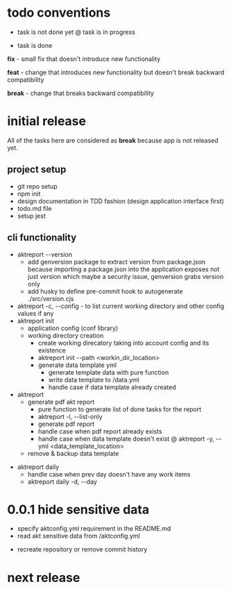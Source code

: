 # todo conventions
- task is not done yet
@ task is in progress
+ task is done

__fix__ - small fix that doesn't introduce new functionality

__feat__ - change that introduces new functionality but doesn't break backward compatibility

__break__ - change that breaks backward compatibility


# initial release
All of the tasks here are considered as __break__ because app is not
released yet.

## project setup
+ git repo setup
+ npm init
+ design documentation in TDD fashion (design application interface first)
+ todo.md file
+ setup jest

## cli functionality
+ aktreport --version
  + add genversion package to extract version from package.json
    because importing a package.json into the application exposes not just
    version which maybe a security issue, genversion grabs version only
  + add husky to define pre-commit hook to autogenerate ./src/version.cjs
+ aktreport -c, --config - to list current working directory and other
  config values if any
+ aktreport init
  + application config (conf library)
  + working directory creation
    + create working direcatory taking into account config and its existence
    + aktreport init --path <workin_dir_location>
    + generate data template yml
      + generate template data with pure function
      + write data template to <workingDir>/data.yml
      + handle case if data template already created
+ aktreport
  + generate pdf akt report
    + pure function to generate list of done tasks for the report
    + aktreport -l, --list-only
    + generate pdf report
    + handle case when pdf report already exists
    + handle case when data template doesn't exist
    @ aktreport -y, --yml <data_template_location>
  + remove & backup data template
- aktreport daily
  - handle case when prev day doesn't have any work items
  - aktreport daily -d, --day <day-number>


# 0.0.1 hide sensitive data
  + specify aktconfig.yml requirement in the README.md
  + read akt sensitive data from <workingDirectory>/aktconfig.yml
  - recreate repository or remove commit history

# next release

